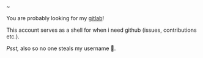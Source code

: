 ~

You are probably looking for my [gitlab](https://gitlab.com/co1ncidence)!

This account serves as a shell for when i need github (issues, contributions etc.).

*Psst,* also so no one steals my username 🔭.
